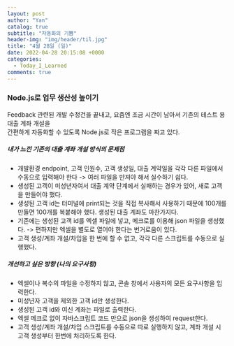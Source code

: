 ```yaml
---
layout: post
author: "Yan"
catalog: true
subtitle: "자동화의 기쁨"
header-img: "img/header/til.jpg"
title: "4월 28일 (일)"
date: 2022-04-28 20:15:08 +0000
categories:
  - Today_I_Learned
comments: true
---
```


### Node.js로 업무 생산성 높이기

Feedback 관련된 개발 수정건을 끝내고, 요즘엔 조금 시간이 남아서 기존의 테스트 용 대출 계좌 개설을  
간편하게 자동화할 수 있도록 Node.js로 작은 프로그램을 짜고 있다.  

##### 내가 느낀 기존의 대출 계좌 개설 방식의 문제점
- 개발환경 endpoint, 고객 인원수, 고객 생성일, 대출 계약일을 각각 다른 파일에서 수동으로 입력해야 한다 -> 여러 파일을 만져야 해서 실수하기 쉽다. 
- 생성된 고객이 미성년자여서 대출 계약 단계에서 실패하는 경우가 있어, 새로 고객을 만들어야 했다.
- 생성된 고객 id는 터미널에 print되는 것을 직접 복사해서 사용하기 때문에 100개를 만들면 100개를 복붙해야 했다. 생성된 대출 계좌도 마찬가지다.
- 기존에는 생성된 고객 id를 엑셀 파일에 넣고, 메크로를 이용해 json 파일을 생성했다. -> 편하지만 엑셀을 별도로 열어야 한다는 번거로움이 있다.
- 고객 생성/계좌 개설/차입을 한 번에 할 수 없고, 각각 다른 스크립트를 수동으로 실행했다.

##### 개선하고 싶은 방향 (나의 요구사항)
- 엑셀이나 복수의 파일을 수정하지 않고, 콘솔 창에서 사용자의 모든 요구사항을 입력한다. 
- 미성년자 고객을 제외한 고객 id만 생성한다.
- 생성된 고객 id와 여신 계좌는 파일로 출력한다.
- 엑셀 메크로 없이 자바스크립트 코드 만으로 json을 생성하여 request한다.
- 고객 생성/계좌 개설/차입 스크립트를 수동으로 따로 실행하지 않고, 계좌 개설 시 고객 생성부터 한번에 처리하도록 한다.